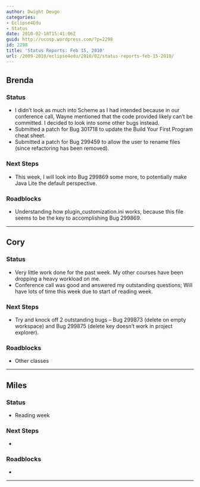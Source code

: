 ```yaml
---
author: Dwight Deugo
categories:
- Eclipse4Edu
- Status
date: 2010-02-18T15:41:06Z
guid: http://ucosp.wordpress.com/?p=2298
id: 2298
title: 'Status Reports: Feb 15, 2010'
url: /2009-2010/eclipse4edu/2010/02/status-reports-feb-15-2010/
---
```


## **Brenda**

### Status

  * I didn&#8217;t look as much into Scheme as I had intended because in our conference call, Wayne mentioned that the code provided likely can&#8217;t be committed. I decided to look into some other bugs instead.
  * Submitted a patch for Bug 301718 to update the Build Your First Program cheat sheet.
  * Submitted a patch for Bug 299459 to allow the user to rename files (since refactoring has been removed). 

### Next Steps

  * This week, I will look into Bug 299869 some more, to potentially make Java Lite the default perspective.

### Roadblocks

<ul type="disc">
  <li>
    Understanding how plugin_customization.ini works, because this file seems to be the key to accomplishing Bug 299869.
  </li>
</ul>

* * *

## **Cory**

### Status

  * Very little work done for the past week. My other courses have been dropping a heavy workload on me.
  * Conference call was good and answered my outstanding questions; Will have lots of time this week due to start of reading week. 

### Next Steps

  * Try and knock off 2 outstanding bugs &#8211; Bug 299873 (delete on empty workspace) and Bug 299875 (delete key doesn&#8217;t work in project explorer). 

### Roadblocks

<ul type="disc">
  <li>
    Other classes
  </li>
</ul>

* * *

## **Miles**

### Status

  * Reading week

### Next Steps

  * 

### Roadblocks

<ul type="disc">
  <li>
  </li>
</ul>

* * *